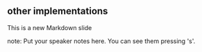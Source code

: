 ##  other implementations

This is a new Markdown slide

note:
    Put your speaker notes here.
    You can see them pressing 's'.
